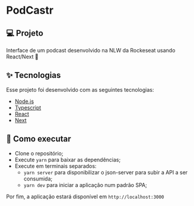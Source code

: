 # PodCastr


## 💻 Projeto

Interface de um podcast desenvolvido na NLW da Rockeseat usando React/Next 🚀

## ✨ Tecnologias

Esse projeto foi desenvolvido com as seguintes tecnologias:

- [Node.js](https://nodejs.org/en/)
- [Typescript](https://www.typescriptlang.org/)
- [React](https://pt-br.reactjs.org/)
- [Next](https://nextjs.org/)


## 🚀 Como executar

- Clone o repositório;
- Execute `yarn` para baixar as dependências;
- Execute em terminais separados:
  - `yarn server` para disponibilizar o json-server para subir a API a ser consumida;
  - `yarn dev` para iniciar a aplicação num padrão SPA;

Por fim, a aplicação estará disponível em `http://localhost:3000`
